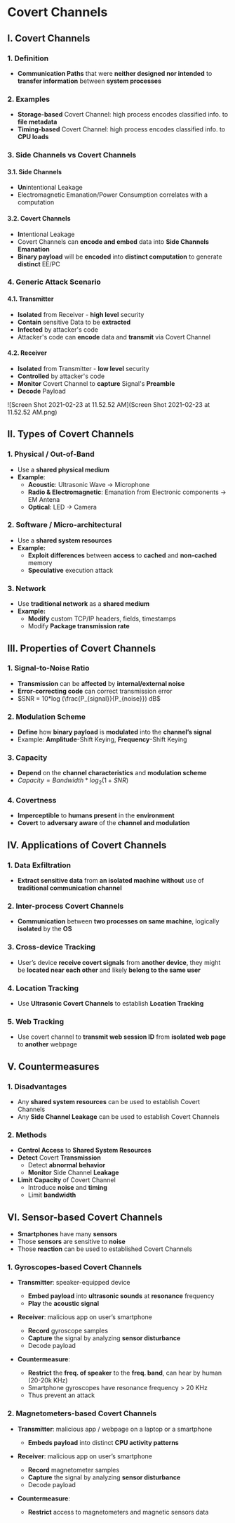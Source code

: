 # Covert Channels

## I. Covert Channels

### 1. Definition

- **Communication Paths** that were **neither designed nor intended** to **transfer information** between **system processes**

### 2. Examples

- **Storage-based** Covert Channel: high process encodes classified info. to **file metadata**
- **Timing-based** Covert Channel: high process encodes classified info. to **CPU loads**

### 3. Side Channels vs Covert Channels

#### 3.1. Side Channels

- **Un**intentional Leakage
- Electromagnetic Emanation/Power Consumption correlates with a computation

#### 3.2. Covert Channels

- **In**tentional Leakage
- Covert Channels can **encode and embed** data into **Side Channels Emanation**
- **Binary payload** will be **encoded** into **distinct computation** to generate **distinct** EE/PC

### 4. Generic Attack Scenario

#### 4.1. Transmitter

- **Isolated** from Receiver - **high level** security
- **Contain** sensitive Data to be **extracted**
- **Infected** by attacker's code
- Attacker's code can **encode** data and **transmit** via Covert Channel

#### 4.2. Receiver

- **Isolated** from Transmitter - **low level** security
- **Controlled** by attacker's code
- **Monitor** Covert Channel to **capture** Signal's **Preamble**
- **Decode** Payload

![Screen Shot 2021-02-23 at 11.52.52 AM](Screen Shot 2021-02-23 at 11.52.52 AM.png)

## II. Types of Covert Channels

### 1. Physical / Out-of-Band

- Use a **shared physical medium**
- **Example**:
  - **Acoustic**: Ultrasonic Wave $\rightarrow$ Microphone
  - **Radio & Electromagnetic**: Emanation from Electronic components $\rightarrow$ EM Antena
  - **Optical**: LED $\rightarrow$ Camera

### 2. Software / Micro-architectural

- Use a **shared system resources**
- **Example:**
  - **Exploit** **differences** between **access** to **cached** and **non-cached** memory
  - **Speculative** execution attack

### 3. Network

- Use **traditional network** as a **shared medium**
- **Example:**
  - **Modify** custom TCP/IP headers, fields, timestamps
  - Modify **Package transmission rate**

## III. Properties of Covert Channels

### 1. Signal-to-Noise Ratio

- **Transmission** can be **affected** by **internal/external noise**
- **Error-correcting code** can correct transmission error
- $SNR = 10*log (\frac{P_{signal}}{P_{noise}}) dB$

### 2. Modulation Scheme

- **Define** how **binary payload** is **modulated** into the **channel’s signal**
- Example: **Amplitude**-Shift Keying, **Frequency**-Shift Keying

### 3. Capacity

- **Depend** on the **channel characteristics** and **modulation scheme**
- $Capacity = Bandwidth * log_2(1 + SNR)$

### 4. Covertness

- **Imperceptible** to **humans present** in the **environment**
- **Covert** to **adversary aware** of the **channel and modulation**

## IV. Applications of Covert Channels

### 1. Data Exfiltration

- **Extract sensitive data** from **an isolated machine** **without** use of **traditional communication channel**

### 2. Inter-process Covert Channels

- **Communication** between **two processes on same machine**, logically **isolated** by the **OS**

### 3. Cross-device Tracking

- User’s device **receive covert signals** from **another device**, they might be **located near each other** and likely **belong to the same user**

### 4. Location Tracking

- Use **Ultrasonic Covert Channels** to establish **Location Tracking**

### 5. Web Tracking

- Use covert channel to **transmit web session ID** from **isolated web page** to **another** webpage

## V. Countermeasures

### 1. Disadvantages

- Any **shared system resources** can be used to establish Covert Channels
- Any **Side Channel Leakage** can be used to establish Covert Channels

### 2. Methods

- **Control Access** to **Shared System Resources**
- **Detect** Covert **Transmission**
  - Detect **abnormal behavior**
  - **Monitor** Side Channel **Leakage**
- **Limit** **Capacity** of Covert Channel
  - Introduce **noise** and **timing**
  - Limit **bandwidth**

## VI. Sensor-based Covert Channels

- **Smartphones** have many **sensors**
- Those **sensors** are sensitive to **noise**
- Those **reaction** can be used to established Covert Channels

### 1. Gyroscopes-based Covert Channels

- **Transmitter**: speaker-equipped device
  - **Embed payload** into **ultrasonic sounds** at **resonance** frequency
  - **Play** the **acoustic signal**

- **Receiver**: malicious app on user’s smartphone
  - **Record** gyroscope samples
  - **Capture** the signal by analyzing **sensor disturbance**
  - Decode payload
- **Countermeasure**:
  - **Restrict** the **freq. of speaker** to the **freq. band**, can hear by human (20-20k KHz)
  - Smartphone gyroscopes have resonance frequency > 20 KHz
  - Thus prevent an attack

### 2. Magnetometers-based Covert Channels

- **Transmitter**: malicious app / webpage on a laptop or a smartphone
  - **Embeds payload** into distinct **CPU activity patterns**

- **Receiver**: malicious app on user’s smartphone
  - **Record** magnetometer samples
  - **Capture** the signal by analyzing **sensor disturbance**
  - Decode payload
- **Countermeasure**:
  - **Restrict** access to magnetometers and magnetic sensors data



